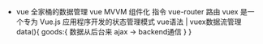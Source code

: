 - vue 全家桶的数据管理
  vue MVVM 组件化 指令
  vue-router 路由
  vuex  是一个专为 Vue.js 应用程序开发的状态管理模式
  vue语法   |   vuex数据流管理
  data(){
      goods:{
          数据从后台来
          ajax  -> backend通信
      }
  }